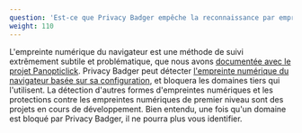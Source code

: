 ```yaml
---
question: 'Est-ce que Privacy Badger empêche la reconnaissance par empreinte numérique du navigateur ?'
weight: 110
---
```


L'empreinte numérique du navigateur est une méthode de suivi extrêmement subtile et problématique, que nous avons [documentée avec le projet Panopticlick](https://panopticlick.eff.org/). Privacy Badger peut détecter [l'empreinte numérique du navigateur basée sur sa configuration](https://www.propublica.org/article/meet-the-online-tracking-device-that-is-virtually-impossible-to-block), et bloquera les domaines tiers qui l'utilisent. La détection d'autres formes d'empreintes numériques et les protections contre les empreintes numériques de premier niveau sont des projets en cours de développement. Bien entendu, une fois qu'un domaine est bloqué par Privacy Badger, il ne pourra plus vous identifier.
